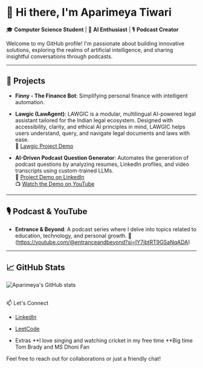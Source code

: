 # 👋 Hi there, I'm Aparimeya Tiwari

🎓 **Computer Science Student** | 🤖 **AI Enthusiast** | 🎙️ **Podcast Creator**

Welcome to my GitHub profile! I'm passionate about building innovative solutions, exploring the realms of artificial intelligence, and sharing insightful conversations through podcasts.

---

## 🚀 Projects

- **Finny - The Finance Bot**: Simplifying personal finance with intelligent automation.
- **Lawgic (LawAgent)**: LAWGIC is a modular, multilingual AI-powered legal assistant tailored for the Indian legal ecosystem. Designed with accessibility, clarity, and ethical AI principles in mind, LAWGIC helps users understand, query, and navigate legal documents and laws with ease.  
  🔗 [Lawgic Project Demo](https://youtu.be/a1v9YRu0rsA?si=j2qVwgf2dhAwzGnc)

- **AI-Driven Podcast Question Generator**: Automates the generation of podcast questions by analyzing resumes, LinkedIn profiles, and video transcripts using custom-trained LLMs.  
  🔗 [Project Demo on LinkedIn](https://www.linkedin.com/posts/aparimeya-tiwari-76a252252_ai-podcasttech-flask-activity-7295121244184571905-UpkG?utm_source=share&utm_medium=member_desktop&rcm=ACoAAD5UHsIB-PVwauGMLRdlUCzYReZ7xQuEl-g)  
  📺 [Watch the Demo on YouTube](https://youtu.be/gjWOJteTW6M?si=gJXdZT0cKq_LC5Gt)

---

## 🎙️ Podcast & YouTube

- **Entrance & Beyond**: A podcast series where I delve into topics related to education, technology, and personal growth. 
  🎥 (https://youtube.com/@entranceandbeyond?si=IY7jbtRT9GSaNqADA)

---

## 📈 GitHub Stats

![Aparimeya's GitHub stats](https://github-readme-stats.vercel.app/api?username=AparimeyaTiwari&show_icons=true&theme=radical)
## 

📫 Let's Connect

- [LinkedIn](https://www.linkedin.com/in/aparimeya-tiwari-76a252252/)
- [LeetCode](https://leetcode.com/u/Aparimeya_Tiwari/)

- Extras
  **I love singing and watching cricket in my free time
  **Big time Tom Brady and MS Dhoni Fan

Feel free to reach out for collaborations or just a friendly chat!

